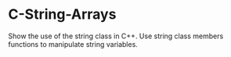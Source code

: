 # C-String-Arrays
Show the use of the string class in C++.
Use string class members functions to manipulate string variables.
